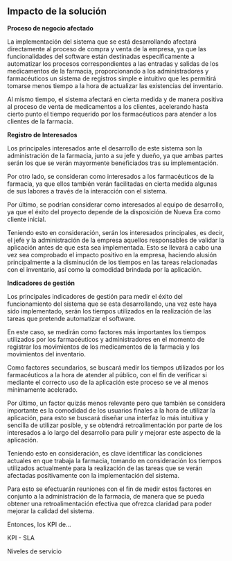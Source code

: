 Impacto de la solución
--------------------------------

**Proceso de negocio afectado**

La implementación del sistema que se está desarrollando afectará directamente al proceso de compra y venta de la empresa, ya que las funcionalidades del software están destinadas específicamente a automatizar los procesos correspondientes a las entradas y salidas de los medicamentos de la farmacia, proporcionando a los administradores y farmacéuticos un sistema de registros simple e intuitivo que les permitirá tomarse menos tiempo a la hora de actualizar las existencias del inventario.

Al mismo tiempo, el sistema afectará en cierta medida y de manera positiva al proceso de venta de medicamentos a los clientes, acelerando hasta cierto punto el tiempo requerido por los farmacéuticos para atender a los clientes de la farmacia.

**Registro de Interesados**

Los principales interesados ante el desarrollo de este sistema son la administración de la farmacia, junto a su jefe y dueño, ya que ambas partes serán los que se verán mayormente beneficiados tras su implementación.

Por otro lado, se consideran como interesados a los farmacéuticos de la farmacia, ya que ellos también verán facilitadas en cierta medida algunas de sus labores a través de la interacción con el sistema.

Por último, se podrían considerar como interesados al equipo de desarrollo, ya que el éxito del proyecto depende de la disposición de Nueva Era como cliente inicial.

Teniendo esto en consideración, serán los interesados principales, es decir, el jefe y la administración de la empresa aquellos responsables de validar la aplicación antes de que esta sea implementada. Esto se llevará a cabo una vez sea comprobado el impacto positivo en la empresa, haciendo alusión principalmente a la disminución de los tiempos en las tareas relacionadas con el inventario, así como la comodidad brindada por la aplicación.

**Indicadores de gestión**

Los principales indicadores de gestión para medir el éxito del funcionamiento del sistema que se esta desarrollando, una vez este haya sido implementado, serán los tiempos utilizados en la realización de las tareas que pretende automatizar el software.

En este caso, se medirán como factores más importantes los tiempos utilizados por los farmacéuticos y administradores en el momento de registrar los movimientos de los medicamentos de la farmacia y los movimientos del inventario.

Como factores secundarios, se buscará medir los tiempos utilizados por los farmacéuticos a la hora de atender al público, con el fin de verificar si mediante el correcto uso de la aplicación este proceso se ve al menos mínimamente acelerado.

Por último, un factor quizás menos relevante pero que también se considera importante es la comodidad de los usuarios finales a la hora de utilizar la aplicación, para esto se buscará diseñar una interfaz lo más intuitiva y sencilla de utilizar posible, y se obtendrá retroalimentación por parte de los interesados a lo largo del desarrollo para pulir y mejorar este aspecto de la aplicación.

Teniendo esto en consideración, es clave identificar las condiciones actuales en que trabaja la farmacia, tomando en consideración los tiempos utilizados actualmente para la realización de las tareas que se verán afectadas positivamente con la implementación del sistema.

Para esto se efectuarán reuniones con el fin de medir estos factores en conjunto a la administración de la farmacia, de manera que se pueda obtener una retroalimentación efectiva que ofrezca claridad para poder mejorar la calidad del sistema.

Entonces, los KPI de...

KPI - SLA

Niveles de servicio





